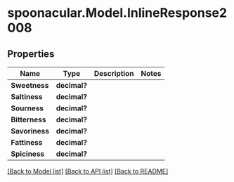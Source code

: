 # spoonacular.Model.InlineResponse2008
## Properties

Name | Type | Description | Notes
------------ | ------------- | ------------- | -------------
**Sweetness** | **decimal?** |  | 
**Saltiness** | **decimal?** |  | 
**Sourness** | **decimal?** |  | 
**Bitterness** | **decimal?** |  | 
**Savoriness** | **decimal?** |  | 
**Fattiness** | **decimal?** |  | 
**Spiciness** | **decimal?** |  | 

[[Back to Model list]](../README.md#documentation-for-models) [[Back to API list]](../README.md#documentation-for-api-endpoints) [[Back to README]](../README.md)

